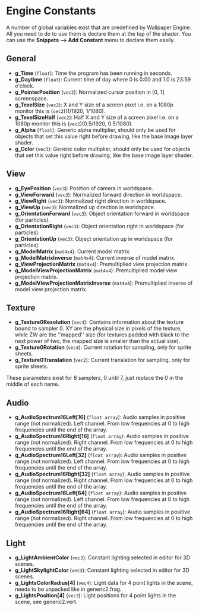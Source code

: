 
# Engine Constants

A number of global variables exist that are predefined by Wallpaper Engine. All you need to do to use them is declare them at the top of the shader. You can use the **Snippets --> Add Constant** menu to declare them easily.

## General
* **g_Time** (`float`): Time the program has been running in seconds.
* **g_Daytime** (`float`): Current time of day where 0 is 0:00 and 1.0 is 23:59 o'clock.
* **g_PointerPosition** (`vec2`): Normalized cursor position in [0, 1] screenspace.
* **g_TexelSize** (`vec2`): X and Y size of a screen pixel i.e. on a 1080p monitor this is (`vec2`)(1/1920, 1/1080).
* **g_TexelSizeHalf** (`vec2`): Half X and Y size of a screen pixel i.e. on a 1080p monitor this is (`vec2`)(0.5/1920, 0.5/1080).
* **g_Alpha** (`float`): Generic alpha multiplier, should only be used for objects that set this value right before drawing, like the base image layer shader.
* **g_Color** (`vec3`): Generic color multiplier, should only be used for objects that set this value right before drawing, like the base image layer shader.


## View
* **g_EyePosition** (`vec3`): Position of camera in worldspace.
* **g_ViewForward** (`vec3`): Normalized forward direction in worldspace.
* **g_ViewRight** (`vec3`): Normalized right direction in worldspace.
* **g_ViewUp** (`vec3`): Normalized up direction in worldspace.
* **g_OrientationForward** (`vec3`): Object orientation forward in worldspace (for particles).
* **g_OrientationRight** (`vec3`): Object orientation right in worldspace (for particles).
* **g_OrientationUp** (`vec3`): Object orientation up in worldspace (for particles).
* **g_ModelMatrix** (`mat4x4`): Current model matrix.
* **g_ModelMatrixInverse** (`mat4x4`): Current inverse of model matrix.
* **g_ViewProjectionMatrix** (`mat4x4`): Premultiplied view projection matrix.
* **g_ModelViewProjectionMatrix** (`mat4x4`): Premultiplied model view projection matrix.
* **g_ModelViewProjectionMatrixInverse** (`mat4x4`): Premultiplied inverse of model view projection matrix.

## Texture
* **g_Texture0Resolution** (`vec4`): Contains information about the texture bound to sampler 0. XY are the physical size in pixels of the texture, while ZW are the ''mapped'' size (for textures padded with black to the next power of two, the mapped size is smaller than the actual size).
* **g_Texture0Rotation** (`vec4`): Current rotation for sampling, only for sprite sheets.
* **g_Texture0Translation** (`vec2`): Current translation for sampling, only for sprite sheets.

These parameters exist for 8 samplers, 0 until 7, just replace the 0 in the middle of each name.

## Audio
* **g_AudioSpectrum16Left[16]** (`float array`): Audio samples in positive range (not normalized). Left channel. From low frequencies at 0 to high frequencies until the end of the array.
* **g_AudioSpectrum16Right[16]** (`float array`): Audio samples in positive range (not normalized). Right channel. From low frequencies at 0 to high frequencies until the end of the array.
* **g_AudioSpectrum16Left[32]** (`float array`): Audio samples in positive range (not normalized). Left channel. From low frequencies at 0 to high frequencies until the end of the array.
* **g_AudioSpectrum16Right[32]** (`float array`): Audio samples in positive range (not normalized). Right channel. From low frequencies at 0 to high frequencies until the end of the array.
* **g_AudioSpectrum16Left[64]** (`float array`): Audio samples in positive range (not normalized). Left channel. From low frequencies at 0 to high frequencies until the end of the array.
* **g_AudioSpectrum16Right[64]** (`float array`): Audio samples in positive range (not normalized). Right channel. From low frequencies at 0 to high frequencies until the end of the array.

## Light
* **g_LightAmbientColor** (`vec3`): Constant lighting selected in editor for 3D scenes.
* **g_LightSkylightColor** (`vec3`): Constant lighting selected in editor for 3D scenes.
* **g_LightsColorRadius[4]** (`vec4`): Light data for 4 point lights in the scene, needs to be unpacked like in generic2.frag.
* **g_LightsPosition[4]** (`vec3`): Light positions for 4 point lights in the scene, see generic2.vert.
